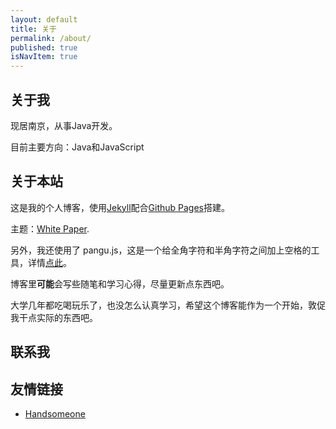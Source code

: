 ```yaml
---
layout: default
title: 关于
permalink: /about/
published: true
isNavItem: true
---
```


## 关于我

现居南京，从事Java开发。

目前主要方向：Java和JavaScript

## 关于本站

这是我的个人博客，使用[Jekyll](http://jekyllrb.com/)配合[Github Pages](https://pages.github.com/)搭建。

主题：[White Paper](https://github.com/vinitkumar/white-paper).

另外，我还使用了 pangu.js，这是一个给全角字符和半角字符之间加上空格的工具，详情[点此](https://github.com/vinta/pangu.js)。

博客里<strong>可能</strong>会写些随笔和学习心得，尽量更新点东西吧。

大学几年都吃喝玩乐了，也没怎么认真学习，希望这个博客能作为一个开始，敦促我干点实际的东西吧。

## 联系我

<a class="foot-item" href="mailto:{{ site.email }}" target="_blank"><span class="fa fa-envelope fa-3"></span></a>
<a class="foot-item" href="https://github.com/{{ site.github_username }}" target="_blank"><span class="fa fa-github fa-3"></span></a>
<a class="foot-item" href="http://weibo.com/u/{{ site.weibo_username }}" target="_blank"><span class="fa fa-weibo fa-3"></span></a>
<a class="foot-item" href="http://steamcommunity.com/profiles/{{ site.steam_username }}" target="_blank"><span class="fa fa-steam fa-3"></span></a>
<a class="foot-item" href="{{ '/feed.xml' | prepend: site.baseurl | prepend: site.url }}" target="_blank"><span class="fa fa-rss fa-3"></span></a>

## 友情链接

* [Handsomeone](http://handsomeone.com/)


